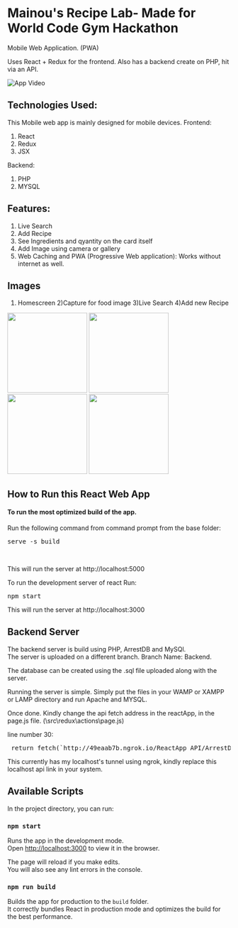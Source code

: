 # Mainou's Recipe Lab- Made for World Code Gym Hackathon

Mobile Web Application. (PWA)

Uses React + Redux for the frontend.
Also has a backend create on PHP, hit via an API.

![App Video](https://image.ibb.co/gfBKm8/GIF_Project.gif)

## Technologies Used:<br>

This Mobile web app is mainly designed for mobile devices.
Frontend:<br>
1) React<br>
2) Redux<br>
3) JSX<br>

Backend:<br>
1) PHP<br>
2) MYSQL<br>

## Features:<br>
1) Live Search<br>
2) Add Recipe<br>
3) See Ingredients and qyantity on the card itself<br>
4) Add Image using camera or gallery <br>
5) Web Caching and PWA (Progressive Web application): Works without internet as well.<br>

## Images<br>
1) Homescreen 2)Capture for food image 3)Live Search 4)Add new Recipe<br>
<img src="https://image.ibb.co/nqLC68/d1a03359_aa0e_4c8f_9983_48ac14a363cf.jpg" width="180" style = "display:inline-block"/>
<img src="https://image.ibb.co/bTe5R8/d070d11b_bae9_4a71_94bb_508d12d4aa20.jpg" width="180" style = "display:inline-block"/>
<img src="https://image.ibb.co/jZX3Do/efc01ecd_ab58_410f_b118_9015531cd439.jpg" width="180" style = "display:inline-block">
<img src="https://image.ibb.co/hzfC68/aa02401b_5bb6_4a2e_8d9b_365af16e5daf.jpg" width="180" style = "display:inline-block"/>

## How to Run this React Web App
#### To run the most optimized build of the app.<br>

Run the following command from command prompt from the base folder:<br>
<pre>serve -s build</pre> <br>
This will run the server at 
http://localhost:5000


To run the development server of react Run:
<pre>npm start</pre>
This will run the server at 
http://localhost:3000

## Backend Server
The backend server is build using PHP, ArrestDB and MySQl. <br>
The server is uploaded on a different branch. Branch Name: Backend. <br>

The database can be created using the .sql file uploaded along with the server.

Running the server is simple. Simply put the files in your WAMP or XAMPP or LAMP directory and run Apache and MYSQL. <br>

Once done. Kindly change the api fetch address in the reactApp, in the page.js file. (\src\redux\actions\page.js) <br>

line number 30: 
<pre> return fetch(`http://49eaab7b.ngrok.io/ReactApp_API/ArrestDB/allrecipes` </pre>

This currently has my localhost's tunnel using ngrok, kindly replace this localhost api link in your system. <br>

## Available Scripts

In the project directory, you can run:

### `npm start`

Runs the app in the development mode.<br>
Open [http://localhost:3000](http://localhost:3000) to view it in the browser.

The page will reload if you make edits.<br>
You will also see any lint errors in the console.

### `npm run build`

Builds the app for production to the `build` folder.<br>
It correctly bundles React in production mode and optimizes the build for the best performance.

